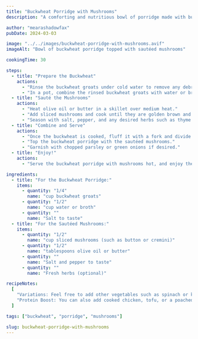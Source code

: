 ```yaml
---
title: "Buckwheat Porridge with Mushrooms"
description: "A comforting and nutritious bowl of porridge made with buckwheat groats and savory sautéed mushrooms."

author: "mearashadowfax"
pubDate: 2024-03-03

image: "../../images/buckwheat-porridge-with-mushrooms.avif"
imageAlt: "Bowl of buckwheat porridge topped with sautéed mushrooms"

cookingTime: 30

steps:
  - title: "Prepare the Buckwheat"
    actions:
      - "Rinse the buckwheat groats under cold water to remove any debris."
      - "In a pot, combine the rinsed buckwheat groats with water or broth in a 2:1 ratio (2 parts liquid to 1 part buckwheat). Bring to a boil, then reduce heat to low, cover, and simmer for about 15-20 minutes or until the groats are tender and the liquid is absorbed."
  - title: "Sauté the Mushrooms"
    actions:
      - "Heat olive oil or butter in a skillet over medium heat."
      - "Add sliced mushrooms and cook until they are golden brown and tender, about 5-7 minutes."
      - "Season with salt, pepper, and any desired herbs such as thyme or rosemary. Set aside."
  - title: "Combine and Serve"
    actions:
      - "Once the buckwheat is cooked, fluff it with a fork and divide it into serving bowls."
      - "Top the buckwheat porridge with the sautéed mushrooms."
      - "Garnish with chopped parsley or green onions if desired."
  - title: "Enjoy!"
    actions:
      - "Serve the buckwheat porridge with mushrooms hot, and enjoy the comforting and nutritious meal!"

ingredients:
  - title: "For the Buckwheat Porridge:"
    items:
      - quantity: "1/4"
        name: "cup buckwheat groats"
      - quantity: "1/2"
        name: "cup water or broth"
      - quantity: ""
        name: "Salt to taste"
  - title: "For the Sautéed Mushrooms:"
    items:
      - quantity: "1/2"
        name: "cup sliced mushrooms (such as button or cremini)"
      - quantity: "1/2"
        name: "tablespoons olive oil or butter"
      - quantity: ""
        name: "Salt and pepper to taste"
      - quantity: ""
        name: "Fresh herbs (optional)"

recipeNotes:
  [
    "Variations: Feel free to add other vegetables such as spinach or kale to the porridge for added nutrition and flavor.",
    "Protein Boost: You can also add cooked chicken, tofu, or a poached egg on top of the porridge for extra protein."
  ]

tags: ["buckwheat", "porridge", "mushrooms"]

slug: buckwheat-porridge-with-mushrooms
---
```

